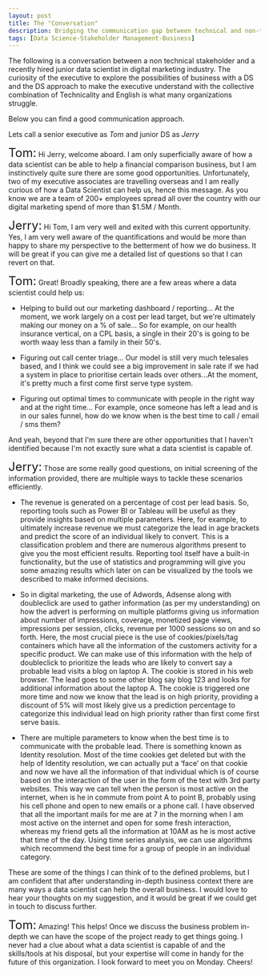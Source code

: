 ```yaml
---
layout: post
title: The "Conversation"
description: Bridging the communication gap between technical and non-technical stakeholders in Data Science 
tags: [Data Science-Stakeholder Management-Business]
---
```


The following is a conversation between a non technical stakeholder and a recently hired junior data scientist in digital marketing industry. The curiosity of the executive to explore the possibilities of business with a DS and the DS approach to make the executive understand with the collective combination of Technicality and English is what many organizations struggle.

Below you can find a good communication approach.

Lets call a senior executive as *Tom* and junior DS as *Jerry*

<font size="+2">Tom:</font>
Hi Jerry, welcome aboard. I am only superficially aware of how a data scientist can be able to help a financial comparison business, but I am instinctively quite sure there are some good opportunities. Unfortunately, two of my executive associates are travelling overseas and I am really curious of how a Data Scientist can help us, hence this message. As you know we are a team of 200+ employees spread all over the country with our digital marketing spend of more than $1.5M / Month.

<font size="+2">Jerry:</font>
Hi Tom, I am very well and exited with this current opportunity. Yes, I am very well aware of the quantifications and would be more than happy to share my perspective to the betterment of how we do business. It will be great if you can give me a detailed list of questions so that I can revert on that.

<font size="+2">Tom:</font>
Great! Broadly speaking, there are a few areas where a data scientist could help us:

- Helping to build out our marketing dashboard / reporting... At the moment, we work largely on a cost per lead target, but we're ultimately making our money on a % of sale... So for example, on our health insurance vertical, on a CPL basis, a single in their 20's is going to be worth waay less than a family in their 50's.

- Figuring out call center triage... Our model is still very much telesales based, and I think we could see a big improvement in sale rate if we had a system in place to prioritise certain leads over others...At the moment, it's pretty much a first come first serve type system.

- Figuring out optimal times to communicate with people in the right way and at the right time... For example, once someone has left a lead and is in our sales funnel, how do we know when is the best time to call / email / sms them?

And yeah, beyond that I'm sure there are other opportunities that I haven't identified because I'm not exactly sure what a data scientist is capable of.

<font size="+2">Jerry:</font>
Those are some really good questions, on initial screening of the information provided, there are multiple ways to tackle these scenarios efficiently.

-	The revenue is generated on a percentage of cost per lead basis. So, reporting tools such as Power BI or Tableau will be useful as they provide insights based on multiple parameters. Here, for example, to ultimately increase revenue we must categorize the lead in age brackets and predict the score of an individual likely to convert. This is a classification problem and there are numerous algorithms present to give you the most efficient results. Reporting tool itself have a built-in functionality, but the use of statistics and programming will give you some amazing results which later on can be visualized by the tools we described to make informed decisions.

-	So in digital marketing, the use of Adwords, Adsense along with doubleclick are used to gather information (as per my understanding) on how the advert is performing on multiple platforms giving us information about number of impressions, coverage, monetized page views, impressions per session, clicks, revenue per 1000 sessions so on and so forth. Here, the most crucial piece is the use of cookies/pixels/tag containers which have all the information of the customers activity for a specific product. We can make use of this information with the help of doubleclick to prioritize the leads who are likely to convert say a probable lead visits a blog on laptop A. The cookie is stored in his web browser. The lead goes to some other blog say blog 123 and looks for additional information about the laptop A. The cookie is triggered one more time and now we know that the lead is on high priority, providing a discount of 5% will most likely give us a prediction percentage to categorize this individual lead on high priority rather than first come first serve basis.

-	There are multiple parameters to know when the best time is to communicate with the probable lead. There is something known as Identity resolution. Most of the time cookies get deleted but with the help of Identity resolution, we can actually put a ‘face’ on that cookie and now we have all the information of that individual which is of course based on the interaction of the user in the form of the text with 3rd party websites. This way we can tell when the person is most active on the internet, when is he in commute from point A to point B, probably using his cell phone and open to new emails or a phone call. I have observed that all the important mails for me are at 7 in the morning when I am most active on the internet and open for some fresh interaction, whereas my friend gets all the information at 10AM as he is most active that time of the day. Using time series analysis, we can use algorithms which recommend the best time for a group of people in an individual category.

These are some of the things I can think of to the defined problems, but I am confident that after understanding in-depth business context there are many ways a data scientist can help the overall business. I would love to hear your thoughts on my suggestion, and it would be great if we could get in touch to discuss further.

<font size="+2">Tom:</font>
Amazing! This helps!
Once we discuss the business problem in-depth we can have the scope of the project ready to get things going. I never had a clue about what a data scientist is capable of and the skills/tools at his disposal, but your expertise will come in handy for the future of this organization. I look forward to meet you on Monday. Cheers!  
